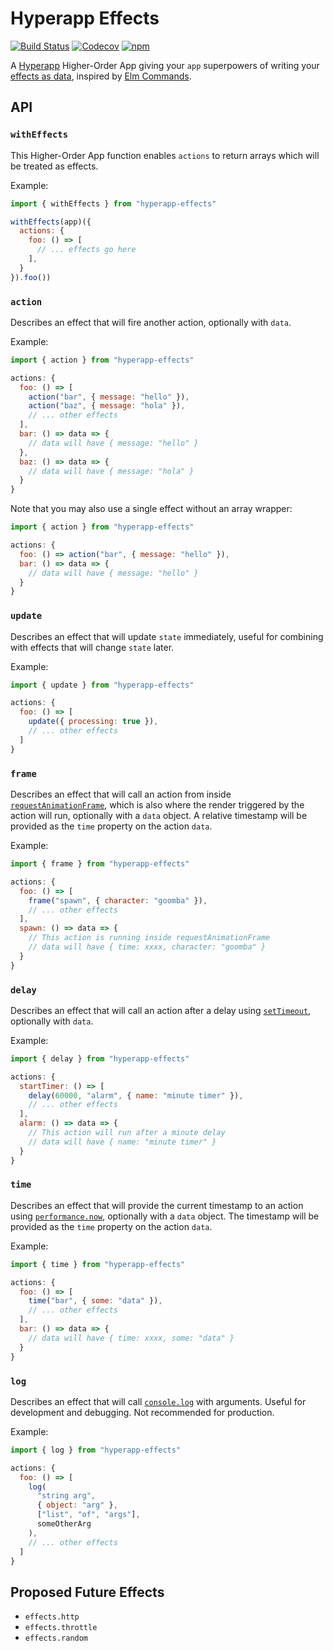 # Hyperapp Effects

[![Build Status](https://travis-ci.org/okwolf/hyperapp-effects.svg?branch=master)](https://travis-ci.org/okwolf/hyperapp-effects)
[![Codecov](https://img.shields.io/codecov/c/github/okwolf/hyperapp-effects/master.svg)](https://codecov.io/gh/okwolf/hyperapp-effects)
[![npm](https://img.shields.io/npm/v/hyperapp-effects.svg)](https://www.npmjs.org/package/hyperapp-effects)

A [Hyperapp](https://github.com/hyperapp/hyperapp) Higher-Order App giving your `app` superpowers of writing your [effects as data](https://youtu.be/6EdXaWfoslc), inspired by [Elm Commands](https://guide.elm-lang.org/architecture/effects).

## API

### `withEffects`

This Higher-Order App function enables `actions` to return arrays which will be treated as effects.

Example:

```js
import { withEffects } from "hyperapp-effects"

withEffects(app)({
  actions: {
    foo: () => [
      // ... effects go here
    ],
  }
}).foo())
```

### `action`

Describes an effect that will fire another action, optionally with `data`.

Example:

```js
import { action } from "hyperapp-effects"

actions: {
  foo: () => [
    action("bar", { message: "hello" }),
    action("baz", { message: "hola" }),
    // ... other effects
  ],
  bar: () => data => {
    // data will have { message: "hello" }
  },
  baz: () => data => {
    // data will have { message: "hola" }
  }
}
```

Note that you may also use a single effect without an array wrapper:

```js
import { action } from "hyperapp-effects"

actions: {
  foo: () => action("bar", { message: "hello" }),
  bar: () => data => {
    // data will have { message: "hello" }
  }
}
```

### `update`

Describes an effect that will update `state` immediately, useful for combining with effects that will change `state` later.

Example:

```js
import { update } from "hyperapp-effects"

actions: {
  foo: () => [
    update({ processing: true }),
    // ... other effects
  ]
}
```

### `frame`

Describes an effect that will call an action from inside [`requestAnimationFrame`](https://developer.mozilla.org/en-US/docs/Web/API/Window/requestAnimationFrame), which is also where the render triggered by the action will run, optionally with a `data` object. A relative timestamp will be provided as the `time` property on the action `data`.

Example:

```js
import { frame } from "hyperapp-effects"

actions: {
  foo: () => [
    frame("spawn", { character: "goomba" }),
    // ... other effects
  ],
  spawn: () => data => {
    // This action is running inside requestAnimationFrame
    // data will have { time: xxxx, character: "goomba" }
  }
}
```

### `delay`

Describes an effect that will call an action after a delay using [`setTimeout`](https://developer.mozilla.org/en-US/docs/Web/API/Window/setTimeout), optionally with `data`.

Example:

```js
import { delay } from "hyperapp-effects"

actions: {
  startTimer: () => [
    delay(60000, "alarm", { name: "minute timer" }),
    // ... other effects
  ],
  alarm: () => data => {
    // This action will run after a minute delay
    // data will have { name: "minute timer" }
  }
}
```

### `time`

Describes an effect that will provide the current timestamp to an action using [`performance.now`](https://developer.mozilla.org/en-US/docs/Web/API/Performance/now), optionally with a `data` object. The timestamp will be provided as the `time` property on the action `data`.

Example:

```js
import { time } from "hyperapp-effects"

actions: {
  foo: () => [
    time("bar", { some: "data" }),
    // ... other effects
  ],
  bar: () => data => {
    // data will have { time: xxxx, some: "data" }
  }
}
```

### `log`

Describes an effect that will call [`console.log`](https://developer.mozilla.org/en-US/docs/Web/API/Console/log) with arguments. Useful for development and debugging. Not recommended for production.

Example:

```js
import { log } from "hyperapp-effects"

actions: {
  foo: () => [
    log(
      "string arg",
      { object: "arg" },
      ["list", "of", "args"],
      someOtherArg
    ),
    // ... other effects
  ]
}
```

## Proposed Future Effects

- `effects.http`
- `effects.throttle`
- `effects.random`